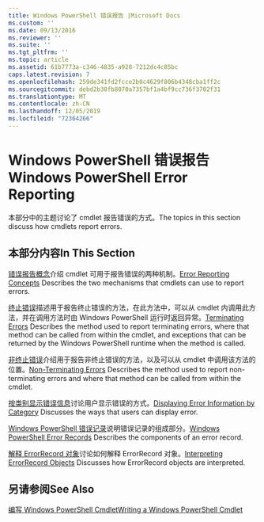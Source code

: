 ```yaml
---
title: Windows PowerShell 错误报告 |Microsoft Docs
ms.custom: ''
ms.date: 09/13/2016
ms.reviewer: ''
ms.suite: ''
ms.tgt_pltfrm: ''
ms.topic: article
ms.assetid: 61b7773a-c346-4835-a928-7212dc4c85bc
caps.latest.revision: 7
ms.openlocfilehash: 259de341fd2fcce2b0c4629f806b4348cba1ff2c
ms.sourcegitcommit: debd2b38fb8070a7357bf1a4bf9cc736f3702f31
ms.translationtype: MT
ms.contentlocale: zh-CN
ms.lasthandoff: 12/05/2019
ms.locfileid: "72364266"
---
```

# <a name="windows-powershell-error-reporting"></a><span data-ttu-id="78dee-102">Windows PowerShell 错误报告</span><span class="sxs-lookup"><span data-stu-id="78dee-102">Windows PowerShell Error Reporting</span></span>

<span data-ttu-id="78dee-103">本部分中的主题讨论了 cmdlet 报告错误的方式。</span><span class="sxs-lookup"><span data-stu-id="78dee-103">The topics in this section discuss how cmdlets report errors.</span></span>

## <a name="in-this-section"></a><span data-ttu-id="78dee-104">本部分内容</span><span class="sxs-lookup"><span data-stu-id="78dee-104">In This Section</span></span>

<span data-ttu-id="78dee-105">[错误报告概念](./error-reporting-concepts.md)介绍 cmdlet 可用于报告错误的两种机制。</span><span class="sxs-lookup"><span data-stu-id="78dee-105">[Error Reporting Concepts](./error-reporting-concepts.md) Describes the two mechanisms that cmdlets can use to report errors.</span></span>

<span data-ttu-id="78dee-106">[终止错误](./terminating-errors.md)描述用于报告终止错误的方法，在此方法中，可以从 cmdlet 内调用此方法，并在调用方法时由 Windows PowerShell 运行时返回异常。</span><span class="sxs-lookup"><span data-stu-id="78dee-106">[Terminating Errors](./terminating-errors.md) Describes the method used to report terminating errors, where that method can be called from within the cmdlet, and exceptions that can be returned by the Windows PowerShell runtime when the method is called.</span></span>

<span data-ttu-id="78dee-107">[非终止错误](./non-terminating-errors.md)介绍用于报告非终止错误的方法，以及可以从 cmdlet 中调用该方法的位置。</span><span class="sxs-lookup"><span data-stu-id="78dee-107">[Non-Terminating Errors](./non-terminating-errors.md) Describes the method used to report non-terminating errors and where that method can be called from within the cmdlet.</span></span>

<span data-ttu-id="78dee-108">[按类别显示错误信息](./displaying-error-information.md)讨论用户显示错误的方式。</span><span class="sxs-lookup"><span data-stu-id="78dee-108">[Displaying Error Information by Category](./displaying-error-information.md) Discusses the ways that users can display error.</span></span>

<span data-ttu-id="78dee-109">[Windows PowerShell 错误记录](./windows-powershell-error-records.md)说明错误记录的组成部分。</span><span class="sxs-lookup"><span data-stu-id="78dee-109">[Windows PowerShell Error Records](./windows-powershell-error-records.md) Describes the components of an error record.</span></span>

<span data-ttu-id="78dee-110">[解释 ErrorRecord 对象](./interpreting-errorrecord-objects.md)讨论如何解释 ErrorRecord 对象。</span><span class="sxs-lookup"><span data-stu-id="78dee-110">[Interpreting ErrorRecord Objects](./interpreting-errorrecord-objects.md) Discusses how ErrorRecord objects are interpreted.</span></span>

## <a name="see-also"></a><span data-ttu-id="78dee-111">另请参阅</span><span class="sxs-lookup"><span data-stu-id="78dee-111">See Also</span></span>

[<span data-ttu-id="78dee-112">编写 Windows PowerShell Cmdlet</span><span class="sxs-lookup"><span data-stu-id="78dee-112">Writing a Windows PowerShell Cmdlet</span></span>](./writing-a-windows-powershell-cmdlet.md)
